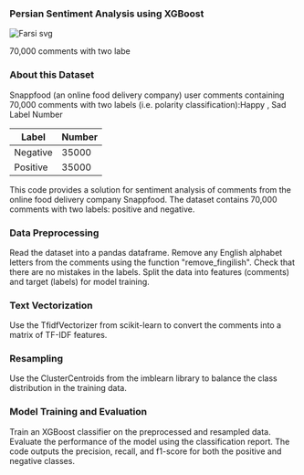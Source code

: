 ### Persian Sentiment Analysis using XGBoost

![Farsi svg](https://user-images.githubusercontent.com/75095471/218720442-7f60dee8-5a9b-47fb-bb3e-58c81aa62d47.png)

70,000 comments with two labe

### About this Dataset
Snappfood (an online food delivery company) user comments containing 70,000 comments with two labels (i.e. polarity classification):Happy , Sad
Label	Number

<table>
<thead>
<tr>
<th>Label</th>
<th>Number</th>
</tr>
</thead>
<tbody>
<tr>
<td>Negative</td>
<td>35000</td>
</tr>
<tr>
<td>Positive</td>
<td>35000</td>
</tr>
</tbody>
</table>

This code provides a solution for sentiment analysis of comments from the online food delivery company Snappfood. The dataset contains 70,000 comments with two labels: positive and negative.

### Data Preprocessing

Read the dataset into a pandas dataframe.
Remove any English alphabet letters from the comments using the function "remove_fingilish".
Check that there are no mistakes in the labels.
Split the data into features (comments) and target (labels) for model training.

### Text Vectorization

Use the TfidfVectorizer from scikit-learn to convert the comments into a matrix of TF-IDF features.

### Resampling

Use the ClusterCentroids from the imblearn library to balance the class distribution in the training data.

### Model Training and Evaluation

Train an XGBoost classifier on the preprocessed and resampled data.
Evaluate the performance of the model using the classification report.
The code outputs the precision, recall, and f1-score for both the positive and negative classes.
